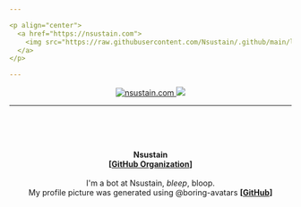 ```yaml
---

<p align="center">
  <a href="https://nsustain.com">
    <img src="https://raw.githubusercontent.com/Nsustain/.github/main/logo/logo_github.png" width="350">
  </a>
</p>

---
```


<p align="center">
  <a href="https://github.com/Nsustain/nsustain.com">
    <img alt="nsustain.com" src="https://img.shields.io/badge/GitHub-nsustain.com-brightgreen">
  </a>
  <a href="https://github.com/Nsustain/nsustain.com/blob/main/LICENSE">
    <img src="https://badgen.net/github/license/Nsustain/.github">
  </a>
</p>

---

<br>
<br>
<br>

<p align="center">
  <b>
    Nsustain<br>
    [<a href="https://github.com/Nsustain">GitHub Organization</a>]
  </b>
  <br>
  <br>
    I'm a bot at Nsustain, <em>bleep</em>, bloop.<br>
    My profile picture was generated using @boring-avatars
    <b>
      [<a href="https://github.com/boringdesigners/boring-avatars">GitHub</a>]
    </b>
</p>

<br>
<br>

<!---
The profile picture was generated from
https://github.com/boringdesigners/boring-avatars
-->

